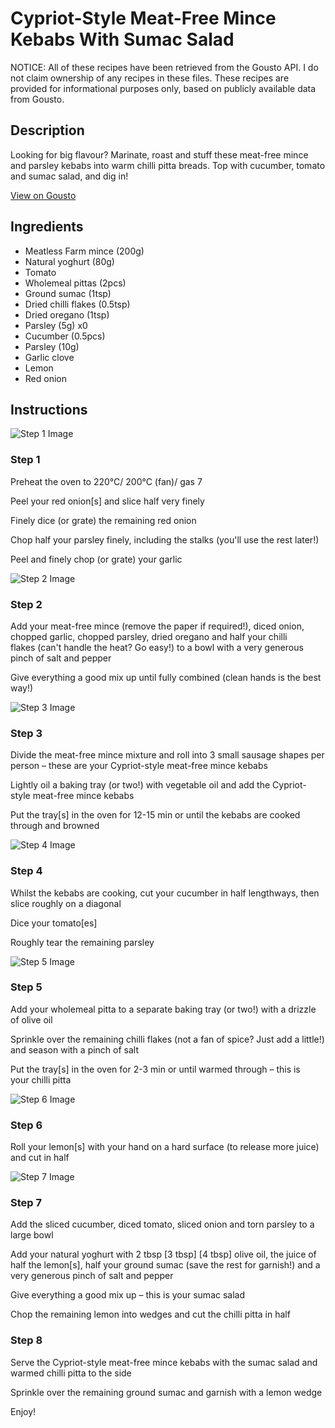 # Cypriot-Style Meat-Free Mince Kebabs With Sumac Salad

NOTICE: All of these recipes have been retrieved from the Gousto API. I do not claim ownership of any recipes in these files. These recipes are provided for informational purposes only, based on publicly available data from Gousto.

## Description

Looking for big flavour? Marinate, roast and stuff these meat-free mince and parsley kebabs into warm chilli pitta breads. Top with cucumber, tomato and sumac salad, and dig in! 

[View on Gousto](https://www.gousto.co.uk/recipes/cookbook/cypriot-style-meat-free-mince-kebab-sumac-salad-chilli-pitta)

## Ingredients

- Meatless Farm mince (200g)
- Natural yoghurt (80g)
- Tomato
- Wholemeal pittas (2pcs)
- Ground sumac (1tsp)
- Dried chilli flakes (0.5tsp)
- Dried oregano (1tsp)
- Parsley (5g) x0
- Cucumber (0.5pcs)
- Parsley (10g)
- Garlic clove
- Lemon
- Red onion

## Instructions

![Step 1 Image](https://production-media.gousto.co.uk/cms/recipe-step-image/Step-1-1621258103552-x200.jpg)

### Step 1

Preheat the oven to 220°C/ 200°C (fan)/ gas 7

Peel your red onion[s] and slice half very finely

Finely dice (or grate) the remaining red onion

Chop half your parsley finely, including the stalks (you'll use the rest later!)

Peel and finely chop (or grate) your garlic

![Step 2 Image](https://production-media.gousto.co.uk/cms/recipe-step-image/step-2-1621258145968-x200.jpg)

### Step 2

Add your meat-free mince (remove the paper if required!), diced onion, chopped garlic, chopped parsley, dried oregano and half your chilli flakes (can't handle the heat? Go easy!) to a bowl with a very generous pinch of salt and pepper

Give everything a good mix up until fully combined (clean hands is the best way!)

![Step 3 Image](https://production-media.gousto.co.uk/cms/recipe-step-image/step-3-1621258160784-x200.jpg)

### Step 3

Divide the meat-free mince mixture and roll into 3 small sausage shapes per person – these are your Cypriot-style meat-free mince kebabs

Lightly oil a baking tray (or two!) with vegetable oil and add the Cypriot-style meat-free mince kebabs

Put the tray[s] in the oven for 12-15 min or until the kebabs are cooked through and browned

![Step 4 Image](https://production-media.gousto.co.uk/cms/recipe-step-image/Step-4-1621258171274-x200.jpg)

### Step 4

Whilst the kebabs are cooking, cut your cucumber in half lengthways, then slice roughly on a diagonal

Dice your tomato[es]

Roughly tear the remaining parsley

![Step 5 Image](https://production-media.gousto.co.uk/cms/recipe-step-image/Step-5-1621258178921-x200.jpg)

### Step 5

Add your wholemeal pitta to a separate baking tray (or two!) with a drizzle of olive oil

Sprinkle over the remaining chilli flakes (not a fan of spice? Just add a little!) and season with a pinch of salt

Put the tray[s] in the oven for 2-3 min or until warmed through – this is your chilli pitta

![Step 6 Image](https://production-media.gousto.co.uk/cms/recipe-step-image/Step-6-1621258183663-x200.jpg)

### Step 6

Roll your lemon[s]<span class="text-danger"> </span>with your hand on a hard surface (to release more juice) and cut in half

![Step 7 Image](https://production-media.gousto.co.uk/cms/recipe-step-image/Step-7-1621258191622-x200.jpg)

### Step 7

Add the sliced cucumber, diced tomato, sliced onion and torn parsley to a large bowl

Add your natural yoghurt with 2 tbsp <span class="text-purple">[3 tbsp]</span> <span class="text-danger">[4 tbsp]</span> olive oil, the juice of half the lemon[s], half your ground sumac (save the rest for garnish!) and a very generous pinch of salt and pepper

Give everything a good mix up – this is your sumac salad

Chop the remaining lemon into wedges and cut the chilli pitta in half

### Step 8

Serve the Cypriot-style meat-free mince kebabs with the sumac salad and warmed chilli pitta to the side

Sprinkle over the remaining ground sumac and garnish with a lemon wedge

Enjoy!

